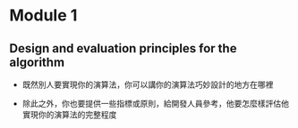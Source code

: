 # Module 1

## Design and evaluation principles for the algorithm

- 既然別人要實現你的演算法，你可以講你的演算法巧妙設計的地方在哪裡

- 除此之外，你也要提供一些指標或原則，給開發人員參考，他要怎麼樣評估他實現你的演算法的完整程度